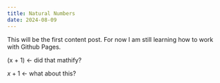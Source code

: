 ```yaml
---
title: Natural Numbers
date: 2024-08-09
---
```


This will be the first content post. For now I am still learning how to work with Github Pages. 

\(x + 1\) <- did that mathify?

$`x + 1`$ <- what about this? 